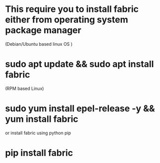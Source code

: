 # This require you to install fabric either from operating system package manager

(Debian/Ubuntu based linux OS )
# sudo apt update && sudo apt install fabric

(RPM based Linux) 
# sudo yum install epel-release -y && yum install fabric

or install fabric using python pip

# pip install fabric

